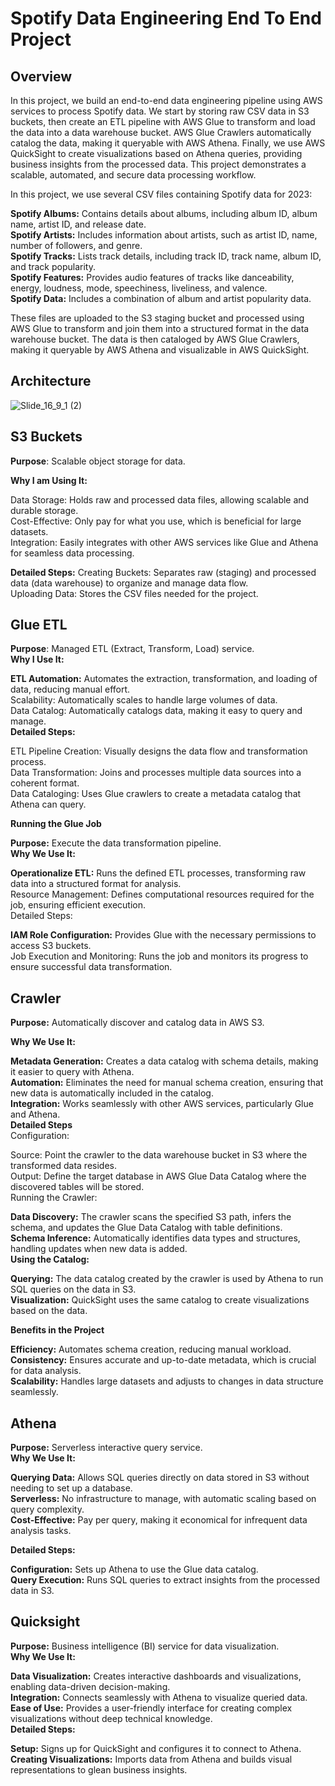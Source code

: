 # Spotify Data Engineering End To End Project
## Overview

In this project, we build an end-to-end data engineering pipeline using AWS services to process Spotify data. We start by storing raw CSV data in S3 buckets, then create an ETL pipeline with AWS Glue to transform and load the data into a data warehouse bucket. AWS Glue Crawlers automatically catalog the data, making it queryable with AWS Athena. Finally, we use AWS QuickSight to create visualizations based on Athena queries, providing business insights from the processed data. This project demonstrates a scalable, automated, and secure data processing workflow.

In this project, we use several CSV files containing Spotify data for 2023:

**Spotify Albums:** Contains details about albums, including album ID, album name, artist ID, and release date.  
**Spotify Artists:** Includes information about artists, such as artist ID, name, number of followers, and genre.  
**Spotify Tracks:** Lists track details, including track ID, track name, album ID, and track popularity.  
**Spotify Features:** Provides audio features of tracks like danceability, energy, loudness, mode, speechiness, liveliness, and valence.  
**Spotify Data:** Includes a combination of album and artist popularity data.  

These files are uploaded to the S3 staging bucket and processed using AWS Glue to transform and join them into a structured format in the data warehouse bucket. The data is then cataloged by AWS Glue Crawlers, making it queryable by AWS Athena and visualizable in AWS QuickSight.

## Architecture
![Slide_16_9_1 (2)](https://github.com/user-attachments/assets/8a6e9424-8cce-4f68-9bda-825a0e0551ec)

## S3 Buckets
**Purpose**: Scalable object storage for data.  

**Why I am Using It:**

Data Storage: Holds raw and processed data files, allowing scalable and durable storage.  
Cost-Effective: Only pay for what you use, which is beneficial for large datasets.  
Integration: Easily integrates with other AWS services like Glue and Athena for seamless data processing.  

**Detailed Steps:**
Creating Buckets: Separates raw (staging) and processed data (data warehouse) to organize and manage data flow.  
Uploading Data: Stores the CSV files needed for the project.  
## Glue ETL
**Purpose**: Managed ETL (Extract, Transform, Load) service.   
**Why I Use It:**    

**ETL Automation:** Automates the extraction, transformation, and loading of data, reducing manual effort.    
Scalability: Automatically scales to handle large volumes of data.  
Data Catalog: Automatically catalogs data, making it easy to query and manage.  
**Detailed Steps:**  

ETL Pipeline Creation: Visually designs the data flow and transformation process.  
Data Transformation: Joins and processes multiple data sources into a coherent format.  
Data Cataloging: Uses Glue crawlers to create a metadata catalog that Athena can query.  

**Running the Glue Job**  

**Purpose:** Execute the data transformation pipeline.  
**Why We Use It:**  

**Operationalize ETL:** Runs the defined ETL processes, transforming raw data into a structured format for analysis.  
Resource Management: Defines computational resources required for the job, ensuring efficient execution.  
Detailed Steps:  

**IAM Role Configuration:** Provides Glue with the necessary permissions to access S3 buckets.  
Job Execution and Monitoring: Runs the job and monitors its progress to ensure successful data transformation.  
## Crawler
**Purpose:** Automatically discover and catalog data in AWS S3.  

**Why We Use It:**  

**Metadata Generation:** Creates a data catalog with schema details, making it easier to query with Athena.  
**Automation:** Eliminates the need for manual schema creation, ensuring that new data is automatically included in the catalog.  
**Integration:** Works seamlessly with other AWS services, particularly Glue and Athena.  
**Detailed Steps**  
Configuration:  

Source: Point the crawler to the data warehouse bucket in S3 where the transformed data resides.  
Output: Define the target database in AWS Glue Data Catalog where the discovered tables will be stored.  
Running the Crawler:  

**Data Discovery:** The crawler scans the specified S3 path, infers the schema, and updates the Glue Data Catalog with table definitions.  
**Schema Inference:** Automatically identifies data types and structures, handling updates when new data is added.  
**Using the Catalog:**  

**Querying:** The data catalog created by the crawler is used by Athena to run SQL queries on the data in S3.  
**Visualization:** QuickSight uses the same catalog to create visualizations based on the data.  

**Benefits in the Project**  

**Efficiency:** Automates schema creation, reducing manual workload.  
**Consistency:** Ensures accurate and up-to-date metadata, which is crucial for data analysis.  
**Scalability:** Handles large datasets and adjusts to changes in data structure seamlessly.  

## Athena
**Purpose:** Serverless interactive query service.  
**Why We Use It:**  

**Querying Data:** Allows SQL queries directly on data stored in S3 without needing to set up a database.  
**Serverless:** No infrastructure to manage, with automatic scaling based on query complexity.  
**Cost-Effective:** Pay per query, making it economical for infrequent data analysis tasks.  

**Detailed Steps:**  

**Configuration:** Sets up Athena to use the Glue data catalog.  
**Query Execution:** Runs SQL queries to extract insights from the processed data in S3.  
## Quicksight
**Purpose:** Business intelligence (BI) service for data visualization.  
**Why We Use It:**  

**Data Visualization:** Creates interactive dashboards and visualizations, enabling data-driven decision-making.  
**Integration:** Connects seamlessly with Athena to visualize queried data.  
**Ease of Use:** Provides a user-friendly interface for creating complex visualizations without deep technical knowledge.  
**Detailed Steps:**  

**Setup:** Signs up for QuickSight and configures it to connect to Athena.  
**Creating Visualizations:** Imports data from Athena and builds visual representations to glean business insights.
